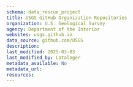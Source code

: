 ```yaml
---
schema: data_rescue_project 
title: USGS GitHub Organization Repositories
organization: U.S. Geological Survey
agency: Department of the Interior
websites: usgs.github.io
data_source: github.com/USGS
description: 
last_modified: 2025-03-03
last_modified_by: Cataloger
metadata_available: No
metadata_url: 
resources:
---
```

